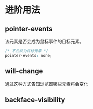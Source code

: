 # 进阶用法

## pointer-events
该元素是否会成为鼠标事件的目标元素。

```css
/* 不会成为目标元素 */
pointer-events: none;
```



## will-change
通过这种方式告知浏览器哪些元素将会变化





## backface-visibility

